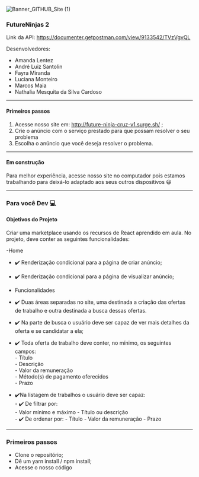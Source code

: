![Banner_GITHUB_Site (1)](https://user-images.githubusercontent.com/52434685/113456077-a67c7b80-93e2-11eb-8233-a74953cf4a81.png)




### FutureNinjas 2

Link da API: https://documenter.getpostman.com/view/9133542/TVzVgvQL

Desenvolvedores:  

- Amanda Lentez  
- André Luiz Santolin  
- Fayra Miranda  
- Luciana Monteiro  
- Marcos Maia  
- Nathalia Mesquita da Silva Cardoso  

__________________________________________________________________________________________________________________________________________________________________

#### Primeiros passos
1. Acesse nosso site em: http://future-ninja-cruz-v1.surge.sh/
;
2. Crie o anúncio com o serviço prestado para que possam resolver o seu problema
3. Escolha o anúncio que você deseja resolver o problema.

__________________________________________________________________________________________________________________________________________________________________

#### Em construção 
Para melhor experiência, acesse nosso site no computador pois estamos trabalhando para deixá-lo adaptado aos seus outros dispositivos 😃

__________________________________________________________________________________________________________________________________________________________________

### Para você Dev 💻 <br>

#### Objetivos do Projeto
Criar uma marketplace usando os recursos de React aprendido em aula. No projeto, deve conter as seguintes funcionalidades:

-Home
- ✔️ Renderização condicional para a página de criar anúncio;  
- ✔️ Renderização condicional para a página de visualizar anúncio;  

- Funcionalidades  
- ✔️ Duas áreas separadas no site, uma destinada a criação das ofertas de trabalho e outra destinada a busca dessas ofertas.   
- ✔️ Na parte de busca o usuário deve ser capaz de ver mais detalhes da oferta e se candidatar a ela;  
- ✔️ Toda oferta de trabalho deve conter, no mínimo, os seguintes campos:  
        - Título  
        - Descrição  
        - Valor da remuneração  
        - Método(s) de pagamento oferecidos  
        - Prazo  
- ✔️Na listagem de trabalhos o usuário deve ser capaz:  
        - ✔️ De filtrar por:  
            - Valor mínimo e máximo 
            -  Título ou descrição  
        - ✔️  De ordenar por: 
            - Título 
            - Valor da remuneração 
            - Prazo  
_________________________________________________________________________________________________________________________________________________________________
### Primeiros passos

- Clone o repositório;
- Dê um yarn install / npm install;
- Acesse o nosso código
